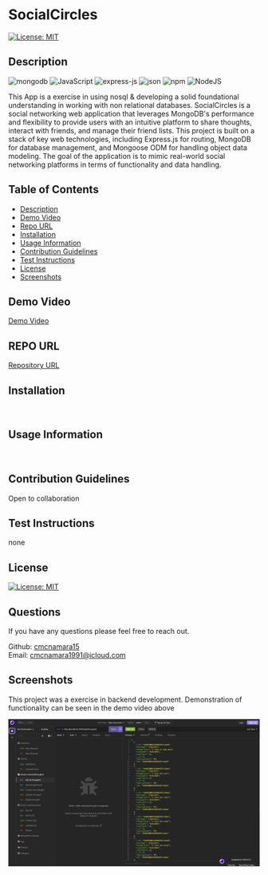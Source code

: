 # SocialCircles
[![License: MIT](https://img.shields.io/badge/License-MIT-yellow.svg)](https://opensource.org/licenses/MIT)

## Description
![mongodb](https://img.shields.io/badge/MongoDB-4EA94B?style=for-the-badge&logo=mongodb&logoColor=white)
![JavaScript](https://img.shields.io/badge/javascript-%23323330.svg?style=for-the-badge&logo=javascript&logoColor=%23F7DF1E)
![express-js](https://img.shields.io/badge/Express.js-000000?style=for-the-badge&logo=express&logoColor=white)
![json](https://img.shields.io/badge/json-5E5C5C?style=for-the-badge&logo=json&logoColor=white)
![npm](https://img.shields.io/badge/npm-CB3837?style=for-the-badge&logo=npm&logoColor=white)
![NodeJS](https://img.shields.io/badge/node.js-6DA55F?style=for-the-badge&logo=node.js&logoColor=white)

<!-- ![npm](https://img.shields.io/badge/npm-CB3837?style=for-the-badge&logo=npm&logoColor=white)
![vscode](https://img.shields.io/badge/VSCode-0078D4?style=for-the-badge&logo=visual%20studio%20code&logoColor=white)
![json](https://img.shields.io/badge/json-5E5C5C?style=for-the-badge&logo=json&logoColor=white)
![edex](https://img.shields.io/badge/Edx-193A3E?style=for-the-badge&logo=edx&logoColor=white) -->

This App is a exercise in using nosql & developing a solid foundational understanding in working with non relational databases. SocialCircles is a social networking web application that leverages MongoDB's performance and flexibility to provide users with an intuitive platform to share thoughts, interact with friends, and manage their friend lists. This project is built on a stack of key web technologies, including Express.js for routing, MongoDB for database management, and Mongoose ODM for handling object data modeling. The goal of the application is to mimic real-world social networking platforms in terms of functionality and data handling.

## Table of Contents    
- [Description](#description)
- [Demo Video](#demo-video)
- [Repo URL](#repo-url)
- [Installation](#installation)
- [Usage Information](#usage-information)
- [Contribution Guidelines](#contribution-guidelines)
- [Test Instructions](#test-instructions)
- [License](#license)
- [Screenshots](#screenshots)


## Demo Video 
[Demo Video](https://drive.google.com/file/d/1YrVHaQAlRUTYxvUykq_SIlphuH5YhL5L/view)<br />

## REPO URL
[Repository URL](https://github.com/cmcnamara15/Social-Network-API)<br />

## Installation
<br />

## Usage Information
<br />

## Contribution Guidelines 
Open to collaboration<br />

## Test Instructions
none

## License
[![License: MIT](https://img.shields.io/badge/License-MIT-yellow.svg)](https://opensource.org/licenses/MIT)

## Questions 
If you have any questions please feel free to reach out.<br />

Github: [cmcnamara15](https://github.com/cmcnamara15)<br />
Email: cmcnamara1991@icloud.com

## Screenshots

This project was a exercise in backend development. Demonstration of functionality can be seen in the demo video above<br />

![Screenshot of application running via insomnia](./assets/images/insomnia.png)